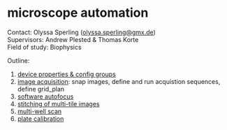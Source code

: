 # microscope automation

Contact: Olyssa Sperling (olyssa.sperling@gmx.de) <br/>
Supervisors: Andrew Plested & Thomas Korte <br/>
Field of study: Biophysics <br/>

Outline:
1. [device properties & config groups](https://github.com/olxssa/microscope_automation/blob/master/1_pymmcore_plus.ipynb)
2. [image acquisition](https://github.com/olxssa/microscope_automation/blob/master/2_image_acquisition.ipynb): snap images, define and run acquistion sequences, define grid_plan
3. [software autofocus](https://github.com/olxssa/microscope_automation/blob/master/3_software_autofocus.ipynb)
4. [stitching of multi-tile images](https://github.com/olxssa/microscope_automation/blob/master/4_stitching.ipynb)
5. [multi-well scan](https://github.com/olxssa/microscope_automation/blob/master/5_multi_well_scan.ipynb)
6. [plate calibration](https://github.com/olxssa/microscope_automation/blob/master/6_plate_calibration.ipynb)

